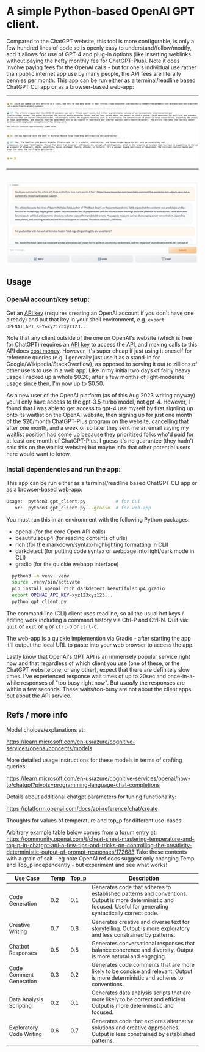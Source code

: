 # A simple Python-based OpenAI GPT client.

Compared to the ChatGPT website, this tool is more configurable, is only a few
hundred lines of code so is openly easy to understand/follow/modify, and it
allows for use of GPT-4 and plug-in options (like inserting weblinks without
paying the hefty monthly fee for ChatGPT-Plus).  Note it does involve paying
fees for the OpenAI calls - but for one's individual use rather than public
internet app use by many people, the API fees are literally pennies per month.
This app can be run either as a terminal/readline based ChatGPT CLI app or as a
browser-based web-app:

------
![screenshot](screenshot_cli.png "Gpt_client CLI Screenshot")

------

![screenshot](screenshot_webapp.png "Gpt_client WebApp Screenshot")
------


## Usage

### OpenAI account/key setup:

Get an [API key](https://platform.openai.com/account/api-keys) (requires
creating an OpenAI account if you don't have one already) and put that key
in your shell environment, e.g. `export OPENAI_API_KEY=xyz123xyz123...`

Note that any client outside of the one on OpenAI's website (which is free
for ChatGPT) requires an [API key](https://platform.openai.com/account/api-keys)
to access the API, and making calls to this API does 
[cost money](https://openai.com/pricing#language-models).
However, it's super cheap if just using it oneself for reference queries (e.g.
I generally just use it as a stand-in for Google/Wikipedia/StackOverflow),
as opposed to serving it out to zillions of other users to use in a web app.
Like in my initial two days of fairly heavy usage I racked up a whole $0.20;
after a few months of light-moderate usage since then, I'm now up to $0.50.

As a new user of the OpenAI platform (as of this Aug 2023 writing anyway)
you'll only have access to the gpt-3.5-turbo model, not gpt-4.  However, I
found that I was able to get access to gpt-4 use myself by first signiing up
onto its waitlist on the OpenAI website, then signing up for just one month
of the $20/month ChatGPT-Plus program on the website, cancelling that after one
month, and a week or so later they sent me an email saying my waitlist position
had come up because they prioritized folks who'd paid for at least one month of
ChatGPT-Plus.  I guess it's no guarantee (they hadn't said this on the waitlist
website) but maybe info that other potential users here would want to know.

### Install dependencies and run the app:

This app can be run either as a terminal/readline based ChatGPT CLI app or as a
browser-based web-app:

```bash
Usage:  python3 gpt_client.py           # for CLI
   or:  python3 gpt_client.py --gradio  # for web-app
```

You must run this in an environment with the following Python packages:
  * openai (for the core Open API calls)
  * beautifulsoup4 (for reading contents of urls)
  * rich (for the markdown/syntax-highlighting formatting in CLI)
  * darkdetect (for putting code syntax or webpage into light/dark mode in CLI)
  * gradio (for the quickie webapp interface)

```bash
  python3 -m venv .venv
  source .venv/bin/activate
  pip install openai rich darkdetect beautifulsoup4 gradio
  export OPENAI_API_KEY=xyz123xyz123...
  python gpt_client.py
```

The command line (CLI) client uses readline, so all the usual hot keys /
editing work including a command history via Ctrl-P and Ctrl-N.  Quit via:
`quit` or `exit` or `q` or `ctrl-D` or `ctrl-C`.

The web-app is a quickie implemention via Gradio - after starting the app
it'll output the local URL to paste into your web browser to access the app.

Lastly know that OpenAI's GPT API is an immensely popular service right now and
that regardless of which client you use (one of these, or the ChatGPT website
one, or any other), expect that there are definitely slow times.  I've
experienced response wait times of up to 20sec and once-in-a-while responses
of "too busy right now".  But *usually* the responses are within a few seconds.
These waits/too-busy are not about the client apps but about the API service.


## Refs / more info

Model choices/explanations at:

  https://learn.microsoft.com/en-us/azure/cognitive-services/openai/concepts/models

More detailed usage instructions for these models in terms of crafting queries:

  https://learn.microsoft.com/en-us/azure/cognitive-services/openai/how-to/chatgpt?pivots=programming-language-chat-completions

Details about additional chatgpt parameters for tuning functionality:

  https://platform.openai.com/docs/api-reference/chat/create

Thoughts for values of temperature and top_p for different use-cases:

  Arbitrary example table below comes from a forum entry at:
  https://community.openai.com/t/cheat-sheet-mastering-temperature-and-top-p-in-chatgpt-api-a-few-tips-and-tricks-on-controlling-the-creativity-deterministic-output-of-prompt-responses/172683
  Take these contents with a grain of salt - eg note OpenAI ref docs suggest
  only changing Temp and Top_p independently - but experiment and see what works!

  Use Case                 | Temp |  Top_p |  Description
  ------------------------ | ---- |  ----- |  ------------------------------------
  Code Generation          |  0.2 |  0.1   |  Generates code that adheres to established patterns and conventions. Output is more deterministic and focused. Useful for generating syntactically correct code.
  Creative Writing         |  0.7 |  0.8   |  Generates creative and diverse text for storytelling. Output is more exploratory and less constrained by patterns.
  Chatbot Responses        |  0.5 |  0.5   |  Generates conversational responses that balance coherence and diversity. Output is more natural and engaging.
  Code Comment Generation  |  0.3 |  0.2   |  Generates code comments that are more likely to be concise and relevant. Output is more deterministic and adheres to conventions.
  Data Analysis Scripting  |  0.2 |  0.1   |  Generates data analysis scripts that are more likely to be correct and efficient. Output is more deterministic and focused.
  Exploratory Code Writing |  0.6 |  0.7   |  Generates code that explores alternative solutions and creative approaches. Output is less constrained by established patterns.


